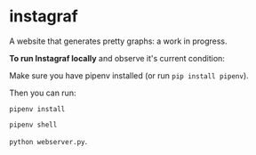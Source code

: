 # instagraf

A website that generates pretty graphs: a work in progress.

**To run Instagraf locally** and observe it's current condition:

Make sure you have pipenv installed (or run `pip install pipenv`). 

Then you can run:

`pipenv install`

`pipenv shell`

`python webserver.py`.
